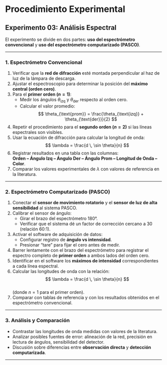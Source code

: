 # Procedimiento Experimental  
## Experimento 03: Análisis Espectral

El experimento se divide en dos partes: **uso del espectrómetro convencional** y **uso del espectrómetro computarizado (PASCO)**.  

---

### 1. Espectrómetro Convencional
1. Verificar que la **red de difracción** esté montada perpendicular al haz de luz de la lámpara de descarga.  
2. Ajustar el espectroscopio para determinar la posición del **máximo central (orden cero)**.  
3. Para el **primer orden ($n=1$)**:  
   - Medir los ángulos $\theta_{\text{izq}}$ y $\theta_{\text{der}}$ respecto al orden cero.  
   - Calcular el valor promedio:  
     $$ \theta_{\text{prom}} = \frac{\theta_{\text{izq}} + \theta_{\text{der}}}{2} $$
4. Repetir el procedimiento para el **segundo orden ($n=2$)** si las líneas espectrales son visibles.  
5. Usar la ecuación de difracción para calcular la longitud de onda:  
   $$ \lambda = \frac{d \, \sin \theta}{n} $$
6. Registrar resultados en una tabla con las columnas:  
   **Orden – Ángulo Izq – Ángulo Der – Ángulo Prom – Longitud de Onda – Color**.  
7. Comparar los valores experimentales de $\lambda$ con valores de referencia en la literatura.

---

### 2. Espectrómetro Computarizado (PASCO)
1. Conectar el **sensor de movimiento rotatorio** y el **sensor de luz de alta sensibilidad** al sistema PASCO.  
2. Calibrar el sensor de ángulo:  
   - Girar el brazo del espectrómetro 180°.  
   - Verificar que el sistema dé un factor de corrección cercano a 30 (relación 60:1).  
3. Activar el software de adquisición de datos:  
   - Configurar registro de **ángulo vs intensidad**.  
   - Presionar “tare” para fijar el cero antes de medir.  
4. Barrer lentamente con el brazo del espectrómetro para registrar el espectro completo de **primer orden** a ambos lados del orden cero.  
5. Identificar en el software los **máximos de intensidad** correspondientes a cada línea espectral.  
6. Calcular las longitudes de onda con la relación:  
   $$ \lambda = \frac{d \, \sin \theta}{n} $$  
   (donde $n=1$ para el primer orden).  
7. Comparar con tablas de referencia y con los resultados obtenidos en el espectrómetro convencional.

---

### 3. Análisis y Comparación
- Contrastar las longitudes de onda medidas con valores de la literatura.  
- Analizar posibles fuentes de error: alineación de la red, precisión en lectura de ángulos, sensibilidad del detector.  
- Discusión sobre diferencias entre **observación directa** y **detección computarizada**.  

---
